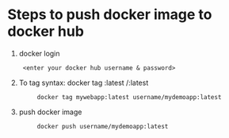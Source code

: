 # Steps to push docker image to docker hub

1. docker login 

        <enter your docker hub username & password>

2. To tag
    syntax: docker tag <tagname>:latest <DockerHubUserName>/<RepoName>:latest

            docker tag mywebapp:latest username/mydemoapp:latest

3. push docker image 

            docker push username/mydemoapp:latest
